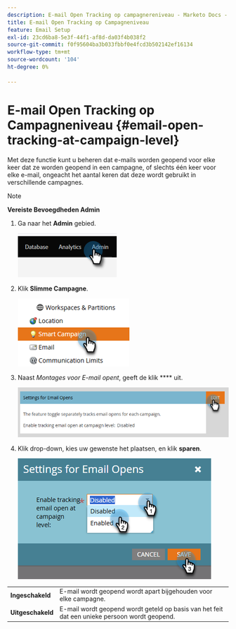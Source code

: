 ```yaml
---
description: E-mail Open Tracking op campagnereniveau - Marketo Docs - Productdocumentatie
title: E-mail Open Tracking op Campagneniveau
feature: Email Setup
exl-id: 23cd6ba8-5e3f-44f1-af8d-da03f4b038f2
source-git-commit: f0f95604ba3b033fbbf0e4fcd3b502142ef16134
workflow-type: tm+mt
source-wordcount: '104'
ht-degree: 0%

---
```


# E-mail Open Tracking op Campagneniveau {#email-open-tracking-at-campaign-level}

Met deze functie kunt u beheren dat e-mails worden geopend voor elke keer dat ze worden geopend in een campagne, of slechts één keer voor elke e-mail, ongeacht het aantal keren dat deze wordt gebruikt in verschillende campagnes.

>[!NOTE]
>
>**Vereiste Bevoegdheden Admin**

1. Ga naar het **Admin** gebied.

   ![](assets/email-open-tracking-at-campaign-level-1.png)

1. Klik **Slimme Campagne**.

   ![](assets/email-open-tracking-at-campaign-level-2.png)

1. Naast _Montages voor E-mail opent_, geeft de klik **** uit.

   ![](assets/email-open-tracking-at-campaign-level-3.png)

1. Klik drop-down, kies uw gewenste het plaatsen, en klik **sparen**.

   ![](assets/email-open-tracking-at-campaign-level-4.png)

<table><tbody>
  <tr>
    <td><b>Ingeschakeld</b></td>
    <td>E-mail wordt geopend wordt apart bijgehouden voor elke campagne.</td>
  </tr>
  <tr>
    <td><b>Uitgeschakeld</b></td>
    <td>E-mail wordt geopend wordt geteld op basis van het feit dat een unieke persoon wordt geopend.</td>
  </tr>
</tbody>
</table>
